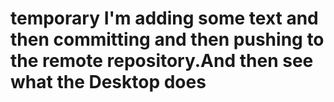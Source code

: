 # temporary I'm adding some text and then committing and then pushing to the remote repository.And then see what the Desktop does
